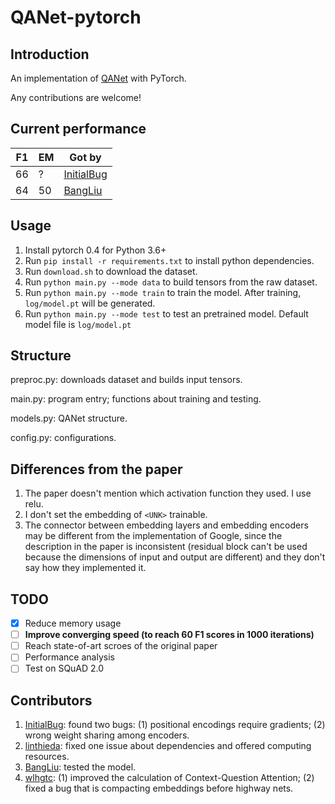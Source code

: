 # QANet-pytorch

## Introduction

An implementation of [QANet](https://arxiv.org/pdf/1804.09541.pdf) with PyTorch. 

Any contributions are welcome!

## Current performance

| F1 | EM | Got by |
|----|----|--------|
| 66 | ?  | [InitialBug](https://github.com/InitialBug)|
| 64 | 50 | [BangLiu](https://github.com/BangLiu)|

## Usage

1. Install pytorch 0.4 for Python 3.6+
2. Run `pip install -r requirements.txt` to install python dependencies.
3. Run `download.sh` to download the dataset.
4. Run `python main.py --mode data` to build tensors from the raw dataset.
5. Run `python main.py --mode train` to train the model. After training, `log/model.pt` will be generated.
6. Run `python main.py --mode test` to test an pretrained model. Default model file is `log/model.pt`

## Structure
preproc.py: downloads dataset and builds input tensors.

main.py: program entry; functions about training and testing.

models.py: QANet structure.

config.py: configurations.

## Differences from the paper

1. The paper doesn't mention which activation function they used. I use relu.
2. I don't set the embedding of `<UNK>` trainable.
3. The connector between embedding layers and embedding encoders may be different from the implementation of Google, since the description in the paper is inconsistent (residual block can't be used because the dimensions of input and output are different) and they don't say how they implemented it.

## TODO

- [x] Reduce memory usage
- [ ] **Improve converging speed (to reach 60 F1 scores in 1000 iterations)**
- [ ] Reach state-of-art scroes of the original paper
- [ ] Performance analysis
- [ ] Test on SQuAD 2.0

## Contributors
1. [InitialBug](https://github.com/InitialBug): found two bugs: (1) positional encodings require gradients; (2) wrong weight sharing among encoders.
2. [linthieda](https://github.com/linthieda): fixed one issue about dependencies and offered computing resources.
3. [BangLiu](https://github.com/BangLiu): tested the model.
4. [wlhgtc](https://github.com/wlhgtc): (1) improved the calculation of Context-Question Attention; (2) fixed a bug that is compacting embeddings before highway nets.
